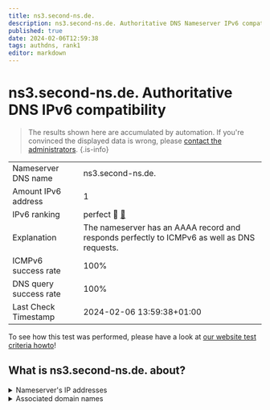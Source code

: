 ```yaml
---
title: ns3.second-ns.de.
description: ns3.second-ns.de. Authoritative DNS Nameserver IPv6 compatibility
published: true
date: 2024-02-06T12:59:38
tags: authdns, rank1
editor: markdown
---
```


# ns3.second-ns.de. Authoritative DNS IPv6 compatibility

> The results shown here are accumulated by automation. If you're convinced the displayed data is wrong, please [contact the administrators](/howto/chat). 
{.is-info}




|   |   |
| - | - |
| Nameserver DNS name | ns3.second-ns.de.
| Amount IPv6 address | 1
| IPv6 ranking | perfect :1st_place_medal: [🔗](/howto/ranking) |
| Explanation | The nameserver has an AAAA record and responds perfectly to ICMPv6 as well as DNS requests. |
| ICMPv6 success rate | 100%|
| DNS query success rate | 100% |
| Last Check Timestamp | 2024-02-06 13:59:38+01:00 |

To see how this test was performed, please have a look at [our website test criteria howto](/howto/testcriteria/authdns)!


## What is ns3.second-ns.de. about?




<details>
<summary>Nameserver's IP addresses</summary>

2001:67c:192c::add:b3

</details>



<details>
<summary>Associated domain names</summary>

www.hetzner.com

</details>
